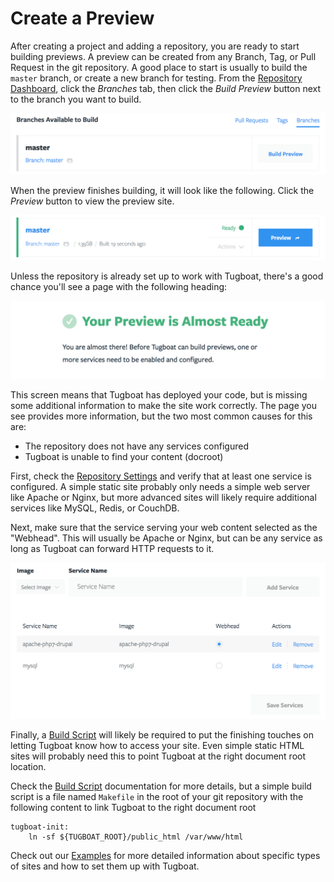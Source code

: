 # Create a Preview

After creating a project and adding a repository, you are ready to start
building previews. A preview can be created from any Branch, Tag, or Pull
Request in the git repository. A good place to start is usually to build the
`master` branch, or create a new branch for testing. From the
[Repository Dashboard](../../tugboat-dashboard/repositories/index.md), click the
_Branches_ tab, then click the _Build Preview_ button next to the branch you
want to build.

![Build Preview](_images/build-preview.png)

When the preview finishes building, it will look like the following. Click the
_Preview_ button to view the preview site.

![Preview Ready](_images/preview-ready.png)

Unless the repository is already set up to work with Tugboat, there's a good
chance you'll see a page with the following heading:

![Almost There](_images/preview-almost-ready.png)

This screen means that Tugboat has deployed your code, but is missing some
additional information to make the site work correctly. The page you see
provides more information, but the two most common causes for this are:

* The repository does not have any services configured
* Tugboat is unable to find your content (docroot)

First, check the
[Repository Settings](../../tugboat-dashboard/repositories/settings/index.md)
and verify that at least one service is configured. A simple static site
probably only needs a simple web server like Apache or Nginx, but more advanced
sites will likely require additional services like MySQL, Redis, or CouchDB.

Next, make sure that the service serving your web content selected as the
"Webhead". This will usually be Apache or Nginx, but can be any service as long
as Tugboat can forward HTTP requests to it.

![Repository Services](_images/repo-services.png)

Finally, a [Build Script](../../build-script/index.md) will likely be required
to put the finishing touches on letting Tugboat know how to access your site.
Even simple static HTML sites will probably need this to point Tugboat at the
right document root location.

Check the [Build Script](../../build-script/index.md) documentation for more
details, but a simple build script is a file named `Makefile` in the root of
your git repository with the following content to link Tugboat to the right
document root

```
tugboat-init:
    ln -sf ${TUGBOAT_ROOT}/public_html /var/www/html
```

Check out our [Examples](../../examples/index.md) for more detailed
information about specific types of sites and how to set them up with Tugboat.
